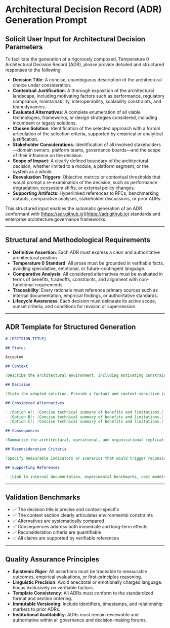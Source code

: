 # Architectural Decision Record (ADR) Generation Prompt

## Solicit User Input for Architectural Decision Parameters

To facilitate the generation of a rigorously composed, Temperature 0 Architectural Decision Record (ADR), please provide detailed and structured responses to the following:

- **Decision Title**: A concise, unambiguous description of the architectural choice under consideration.
- **Contextual Justification**: A thorough exposition of the architectural landscape, including motivating factors such as performance, regulatory compliance, maintainability, interoperability, scalability constraints, and team dynamics.
- **Evaluated Alternatives**: A complete enumeration of all viable technologies, frameworks, or design strategies considered, including incumbent or legacy solutions.
- **Chosen Solution**: Identification of the selected approach with a formal articulation of the selection criteria, supported by empirical or analytical justification.
- **Stakeholder Considerations**: Identification of all involved stakeholders—domain owners, platform teams, governance boards—and the scope of their influence on the decision.
- **Scope of Impact**: A clearly defined boundary of the architectural decision, whether limited to a module, a platform segment, or the system as a whole.
- **Reevaluation Triggers**: Objective metrics or contextual thresholds that would prompt a re-examination of the decision, such as performance degradation, ecosystem shifts, or external policy changes.
- **Supporting Artifacts**: Hyperlinked references to RFCs, benchmarking outputs, comparative analyses, stakeholder discussions, or prior ADRs.

This structured input enables the automatic generation of an ADR conformant with [https://adr.github.io](https://adr.github.io) standards and enterprise architecture governance frameworks.

---

## Structural and Methodological Requirements

- **Definitive Assertion**: Each ADR must express a clear and authoritative architectural position.
- **Temperature 0 Standard**: All prose must be grounded in verifiable facts, avoiding speculative, emotional, or future-contingent language.
- **Comparative Analysis**: All considered alternatives must be evaluated in terms of benefits, tradeoffs, constraints, and alignment with non-functional requirements.
- **Traceability**: Every rationale must reference primary sources such as internal documentation, empirical findings, or authoritative standards.
- **Lifecycle Awareness**: Each decision must delineate its active scope, sunset criteria, and conditions for revision or supersession.

---

## ADR Template for Structured Generation

```md
# [DECISION TITLE]

## Status

Accepted

## Context

[Describe the architectural environment, including motivating constraints, performance drivers, integration dependencies, or compliance considerations.]

## Decision

[State the adopted solution. Provide a factual and context-sensitive justification based on evaluation criteria.]

## Considered Alternatives

- [Option A]: [Concise technical summary of benefits and limitations.]
- [Option B]: [Concise technical summary of benefits and limitations.]
- [Option C]: [Concise technical summary of benefits and limitations.]

## Consequences

[Summarize the architectural, operational, and organizational implications. Include implementation overhead, maintenance burden, or alignment with long-term strategy.]

## Reconsideration Criteria

[Specify measurable indicators or scenarios that would trigger reconsideration of this decision.]

## Supporting References

- [Link to internal documentation, experimental benchmarks, cost models, or external standards.]
```

---

## Validation Benchmarks

- ✅ The decision title is precise and context-specific
- ✅ The context section clearly articulates environmental constraints
- ✅ Alternatives are systematically compared
- ✅ Consequences address both immediate and long-term effects
- ✅ Reconsideration criteria are quantifiable
- ✅ All claims are supported by verifiable references

---

## Quality Assurance Principles

- **Epistemic Rigor**: All assertions must be traceable to measurable outcomes, empirical evaluations, or first-principles reasoning.
- **Linguistic Precision**: Avoid anecdotal or emotionally charged language. Focus exclusively on verifiable factors.
- **Template Consistency**: All ADRs must conform to the standardized format and section ordering.
- **Immutable Versioning**: Include identifiers, timestamps, and relationship markers to prior ADRs.
- **Institutional Auditability**: ADRs must remain reviewable and authoritative within all governance and decision-making forums.
